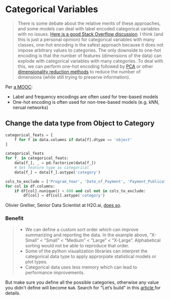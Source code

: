 # Categorical Variables

> There is some debate about the relative merits of these approaches, and some models can deal with label encoded categorical variables with no issues. [Here is a good Stack Overflow discussion](https://datascience.stackexchange.com/questions/9443/when-to-use-one-hot-encoding-vs-labelencoder-vs-dictvectorizor). I think \(and this is just a personal opinion\) for categorical variables with many classes, one-hot encoding is the safest approach because it does not impose arbitrary values to categories. The only downside to one-hot encoding is that the number of features \(dimensions of the data\) can explode with categorical variables with many categories. To deal with this, we can perform one-hot encoding followed by [PCA](http://www.cs.otago.ac.nz/cosc453/student_tutorials/principal_components.pdf) or other [dimensionality reduction methods](https://www.analyticsvidhya.com/blog/2015/07/dimension-reduction-methods/) to reduce the number of dimensions \(while still trying to preserve information\).



Per [a MOOC](https://www.coursera.org/lecture/competitive-data-science/categorical-and-ordinal-features-qu1TF):

* Label and frequency encodings are often used for tree-based models
* One-hot encoding is often used for non-tree-based models \(e.g. kNN, nerual networks\)





## Change the data type from Object to Category

```python
categorical_feats = [
    f for f in data.columns if data[f].dtype == 'object'
]

categorical_feats
for f_ in categorical_feats:
    data[f_], _ = pd.factorize(data[f_])
    # Set feature type as categorical
    data[f_] = data[f_].astype('category')
```

```python
cols_to_exclude = ['Program_Year', 'Date_of_Payment', 'Payment_Publication_Date']
for col in df.columns:
    if df[col].nunique() < 600 and col not in cols_to_exclude:
        df[col] = df[col].astype('category')
```

Olivier Grellier, Senior Data Scientist at H2O.ai, [does so](https://www.kaggle.com/ogrellier/feature-selection-with-null-importances).

### Benefit

> * We can define a custom sort order which can improve summarizing and reporting the data. In the example above, “X-Small” &lt; “Small” &lt; “Medium” &lt; “Large” &lt; “X-Large”. Alphabetical sorting would not be able to reproduce that order.
> * Some of the python visualization libraries can interpret the categorical data type to apply approrpiate statistical models or plot types.
> * Categorical data uses less memory which can lead to performance improvements.

But make sure you define all the possible categories, otherwise any value you didn't define will become `NaN`. Search for "Let’s build" in this [article ](https://pbpython.com/pandas_dtypes_cat.html)for details.

